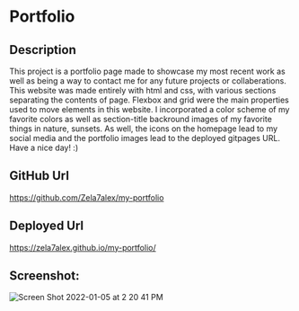 # Portfolio

## Description
This project is a portfolio page made to showcase my most recent work as well as being a way to contact me for any future projects or collaberations. 
This website was made entirely with html and css, with various sections separating the contents of page. Flexbox and grid were the main properties used to move elements in this website. I incorporated a color scheme of my favorite colors as well as section-title backround images of my favorite things in nature, sunsets. As well, the icons on the homepage lead to my social media and the portfolio images lead to the deployed gitpages URL. Have a nice day! :) 

## GitHub Url
https://github.com/Zela7alex/my-portfolio

## Deployed Url
https://zela7alex.github.io/my-portfolio/

## Screenshot:
![Screen Shot 2022-01-05 at 2 20 41 PM](https://user-images.githubusercontent.com/93490778/148276566-5ee6cb00-5f16-4c33-8679-cb043df74d80.png)